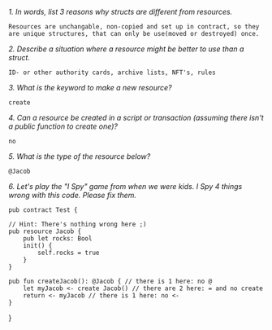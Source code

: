 *1. In words, list 3 reasons why structs are different from resources.*

    Resources are unchangable, non-copied and set up in contract, so they are unique structures, that can only be use(moved or destroyed) once.
    
*2. Describe a situation where a resource might be better to use than a struct.*

    ID- or other authority cards, archive lists, NFT's, rules

*3. What is the keyword to make a new resource?*

    create

*4. Can a resource be created in a script or transaction (assuming there isn't a public function to create one)?*

    no

*5. What is the type of the resource below?*

    @Jacob
    
*6. Let's play the "I Spy" game from when we were kids. I Spy 4 things wrong with this code. Please fix them.*

    pub contract Test {

    // Hint: There's nothing wrong here ;)
    pub resource Jacob {
        pub let rocks: Bool
        init() {
            self.rocks = true
        }
    }

    pub fun createJacob(): @Jacob { // there is 1 here: no @
        let myJacob <- create Jacob() // there are 2 here: = and no create
        return <- myJacob // there is 1 here: no <-
    }
}


    

